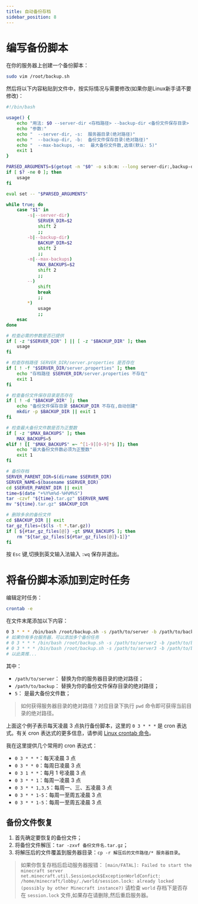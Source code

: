 ```yaml
---
title: 自动备份存档
sidebar_position: 8
---
```


# 编写备份脚本

在你的服务器上创建一个备份脚本：

```bash
sudo vim /root/backup.sh
```

然后将以下内容粘贴到文件中，按实际情况与需要修改(如果你是Linux新手请不要修改)：

```bash
#!/bin/bash

usage() {
    echo "用法: $0 --server-dir <存档路径> --backup-dir <备份文件保存目录> [--max-backups <最大备份文件数>]"
    echo "参数:"
    echo "  --server-dir, -s:  服务器目录(绝对路径)"
    echo "  --backup-dir, -b:  备份文件保存目录(绝对路径)"
    echo "  --max-backups, -m:  最大备份文件数,选填(默认: 5)"
    exit 1
}

PARSED_ARGUMENTS=$(getopt -n "$0" -o s:b:m: --long server-dir:,backup-dir:,max-backups: -- "$@")
if [ $? -ne 0 ]; then
    usage
fi

eval set -- "$PARSED_ARGUMENTS"

while true; do
    case "$1" in
        -s|--server-dir)
            SERVER_DIR=$2
            shift 2
            ;;
        -b|--backup-dir)
            BACKUP_DIR=$2
            shift 2
            ;;
        -m|--max-backups)
            MAX_BACKUPS=$2
            shift 2
            ;;
        --)
            shift
            break
            ;;
        *)
            usage
            ;;
    esac
done

# 检查必需的参数是否已提供
if [ -z "$SERVER_DIR" ] || [ -z "$BACKUP_DIR" ]; then
    usage
fi

# 检查存档路径 SERVER_DIR/server.properties 是否存在
if [ ! -f "$SERVER_DIR/server.properties" ]; then
    echo "存档路径 $SERVER_DIR/server.properties 不存在"
    exit 1
fi

# 检查备份文件保存目录是否存在
if [ ! -d "$BACKUP_DIR" ]; then
    echo "备份文件保存目录 $BACKUP_DIR 不存在,自动创建"
    mkdir -p $BACKUP_DIR || exit 1
fi

# 检查最大备份文件数是否为正整数
if [ -z "$MAX_BACKUPS" ]; then
    MAX_BACKUPS=5
elif ! [[ "$MAX_BACKUPS" =~ ^[1-9][0-9]*$ ]]; then
    echo "最大备份文件数必须为正整数"
    exit 1
fi

# 备份存档
SERVER_PARENT_DIR=$(dirname $SERVER_DIR)
SERVER_NAME=$(basename $SERVER_DIR)
cd $SERVER_PARENT_DIR || exit
time=$(date "+%Y%m%d-%H%M%S")
tar -czvf "${time}.tar.gz" $SERVER_NAME
mv "${time}.tar.gz" $BACKUP_DIR

# 删除多余的备份文件
cd $BACKUP_DIR || exit
tar_gz_files=($(ls -t *.tar.gz))
if [ ${#tar_gz_files[@]} -gt $MAX_BACKUPS ]; then
    rm "${tar_gz_files[${#tar_gz_files[@]}-1]}"
fi
```

按 `Esc` 键,切换到英文输入法输入 `:wq` 保存并退出。

# 将备份脚本添加到定时任务

编辑定时任务：

```bash
crontab -e
```

在文件末尾添加以下内容：

```bash
0 3 * * * /bin/bash /root/backup.sh -s /path/to/server -b /path/to/backup -m 5
# 如果你有多台服务器，可以添加多个备份任务
# 0 3 * * * /bin/bash /root/backup.sh -s /path/to/server2 -b /path/to/backup2 -m 5
# 0 3 * * * /bin/bash /root/backup.sh -s /path/to/server3 -b /path/to/backup3 -m 5
# 以此类推...
```

其中：

- `/path/to/server`： 替换为你的服务器目录的绝对路径；
- `/path/to/backup`： 替换为你的备份文件保存目录的绝对路径；
- `5`： 是最大备份文件数；

> 如何获得服务器目录的绝对路径？对应目录下执行 `pwd` 命令即可获得当前目录的绝对路径。

上面这个例子表示每天凌晨 3 点执行备份脚本，这里的 `0 3 * * *` 是 cron 表达式。有关 cron 表达式的更多信息，请参阅 [Linux crontab 命令](https://www.runoob.com/linux/linux-comm-crontab.html)。

我在这里提供几个常用的 cron 表达式：

- `0 3 * * *`：每天凌晨 3 点
- `0 3 * * 0`：每周日凌晨 3 点
- `0 3 1 * *`：每月 1 号凌晨 3 点
- `0 3 * * 1`：每周一凌晨 3 点
- `0 3 * * 1,3,5`：每周一、三、五凌晨 3 点
- `0 3 * * 1-5`：每周一至周五凌晨 3 点
- `0 3 * * 1-5`：每周一至周五凌晨 3 点

## 备份文件恢复

1. 首先确定要恢复的备份文件；
2. 将备份文件解压：`tar -zxvf 备份文件名.tar.gz`；
3. 将解压后的文件覆盖到服务器目录：`cp -r 解压后的文件路径/* 服务器目录`。

<!--markdownlint-disable line-length-->

> 如果你恢复存档后启动服务器报错：
> `[main/FATAL]: Failed to start the minecraft server net.minecraft.util.SessionLock$ExceptionWorldConfict: /home/minecraft/lobby/./world/session.lock: already locked (possibly by other Minecraft instance?)`
> 请检查 `world` 存档下是否存在 `session.lock` 文件,如果存在请删除,然后重启服务器。

<!--markdownlint-enable line-length-->
